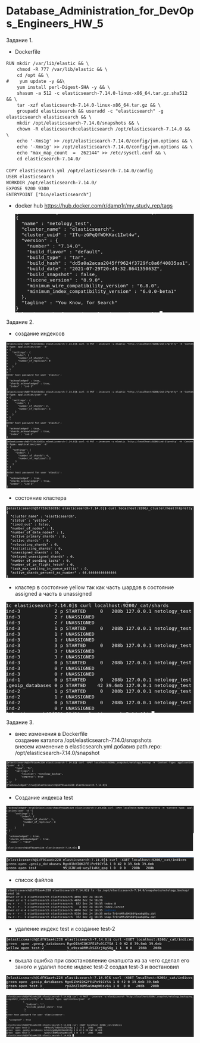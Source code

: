 # Database_Administration_for_DevOps_Engineers_HW_5

Задание 1.

- Dockerfile                     
```
RUN mkdir /var/lib/elastic && \
    chmod -R 777 /var/lib/elastic && \
    cd /opt && \
#    yum update -y &&\
    yum install perl-Digest-SHA -y && \
    shasum -a 512 -c elasticsearch-7.14.0-linux-x86_64.tar.gz.sha512 && \
    tar -xzf elasticsearch-7.14.0-linux-x86_64.tar.gz && \
    groupadd elasticsearch && useradd -c "elasticsearch" -g elasticsearch elasticsearch && \
    mkdir /opt/elasticsearch-7.14.0/snapshots && \
    chown -R elasticsearch:elasticsearch /opt/elasticsearch-7.14.0 && \
    echo '-Xms1g' >> /opt/elasticsearch-7.14.0/config/jvm.options && \
    echo '-Xmx1g' >> /opt/elasticsearch-7.14.0/config/jvm.options && \
    echo "max_map_count  =  262144" >> /etc/sysctl.conf && \
    cd elasticsearch-7.14.0/
   
COPY elasticsearch.yml /opt/elasticsearch-7.14.0/config
USER elasticsearch         
WORKDIR /opt/elasticsearch-7.14.0/
EXPOSE 9200 9300
ENTRYPOINT ["bin/elasticsearch"]

```                       
- docker hub https://hub.docker.com/r/damp1r/my_study_rep/tags
                   
  ![](https://github.com/dAmp1r/Database_Administration_for_DevOps_Engineers_HW_5/blob/main/11.png)     

Задание 2.

- создание индексов
        
![](https://github.com/dAmp1r/Database_Administration_for_DevOps_Engineers_HW_5/blob/main/21.png)                                   
![](https://github.com/dAmp1r/Database_Administration_for_DevOps_Engineers_HW_5/blob/main/22.png)     

- состояние кластера
  
![](https://github.com/dAmp1r/Database_Administration_for_DevOps_Engineers_HW_5/blob/main/23.png)    

- кластер в состояние yellow так как часть шардов в состояние assigned а часть в unassigned

![](https://github.com/dAmp1r/Database_Administration_for_DevOps_Engineers_HW_5/blob/main/24.png)

Задание 3.

- внес изменения в Dockerfile               
создание каталога  /opt/elasticsearch-7.14.0/snapshots             
внесем изменение в elasticsearch.yml добавив path.repo: /opt/elasticsearch-7.14.0/snapshot            

![](https://github.com/dAmp1r/Database_Administration_for_DevOps_Engineers_HW_5/blob/main/31.png)     

- Создание индекса test
  
![](https://github.com/dAmp1r/Database_Administration_for_DevOps_Engineers_HW_5/blob/main/32.png)

![](https://github.com/dAmp1r/Database_Administration_for_DevOps_Engineers_HW_5/blob/main/index%20test.png)

- список файлов
  
![](https://github.com/dAmp1r/Database_Administration_for_DevOps_Engineers_HW_5/blob/main/33.png)

- удаление индекс test и создание test-2
  
![](https://github.com/dAmp1r/Database_Administration_for_DevOps_Engineers_HW_5/blob/main/index%20test-2.png)

- вышла ошибка при свостановление снапшота из за чего сделал его заного и удалил после индекс test-2 создал test-3 и востановил
  
![](https://github.com/dAmp1r/Database_Administration_for_DevOps_Engineers_HW_5/blob/main/index%20test-3.png)

![](https://github.com/dAmp1r/Database_Administration_for_DevOps_Engineers_HW_5/blob/main/34.png)
